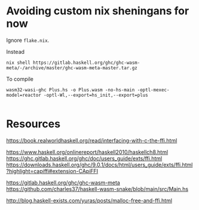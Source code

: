# Avoiding custom nix sheningans for now

Ignore `flake.nix`.

Instead

```
nix shell https://gitlab.haskell.org/ghc/ghc-wasm-meta/-/archive/master/ghc-wasm-meta-master.tar.gz
```


To compile

```
wasm32-wasi-ghc Plus.hs -o Plus.wasm -no-hs-main -optl-mexec-model=reactor -optl-Wl,--export=hs_init,--export=plus


```

# Resources


https://book.realworldhaskell.org/read/interfacing-with-c-the-ffi.html

https://www.haskell.org/onlinereport/haskell2010/haskellch8.html
https://ghc.gitlab.haskell.org/ghc/doc/users_guide/exts/ffi.html
https://downloads.haskell.org/ghc/9.0.1/docs/html/users_guide/exts/ffi.html?highlight=capiffi#extension-CApiFFI

https://gitlab.haskell.org/ghc/ghc-wasm-meta
https://github.com/charles37/haskell-wasm-snake/blob/main/src/Main.hs

http://blog.haskell-exists.com/yuras/posts/malloc-free-and-ffi.html


